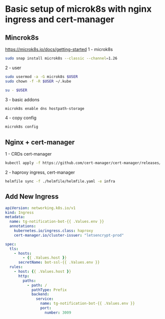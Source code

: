 # Basic setup of microk8s with nginx ingress and cert-manager

## Mincrok8s

<https://microk8s.io/docs/getting-started>
1 - microk8s

```bash
sudo snap install microk8s --classic --channel=1.26
```

2 - user

```bash
sudo usermod -a -G microk8s $USER
sudo chown -f -R $USER ~/.kube

su - $USER
```

3 - basic addons

```bash
microk8s enable dns hostpath-storage
```

4 - copy config

```bash
microk8s config
```

## Nginx + cert-manager

1 - CRDs cert-manager

```bash
kubectl apply -f https://github.com/cert-manager/cert-manager/releases/download/v1.1.1/cert-manager.crds.yaml
```

2 - haproxy ingress, cert-manager

```bash
helmfile sync -f ./helmfile/helmfile.yaml -e infra
```

## Add New Ingress

```yaml
apiVersion: networking.k8s.io/v1
kind: Ingress
metadata:
  name: tg-notification-bot-{{ .Values.env }}
  annotations:
    kubernetes.io/ingress.class: haproxy    
    cert-manager.io/cluster-issuer: "letsencrypt-prod"

spec:
  tls:
    - hosts:
        - {{ .Values.host }}
      secretName: bot-ssl-{{ .Values.env }}
  rules:
    - host: {{ .Values.host }}
      http:
        paths:
          - path: /
            pathType: Prefix
            backend:
              service:
                name: tg-notification-bot-{{ .Values.env }}
                port:
                  number: 3009
```
